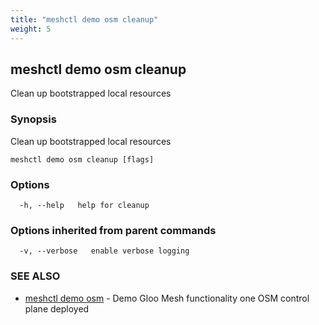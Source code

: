 ```yaml
---
title: "meshctl demo osm cleanup"
weight: 5
---
```

## meshctl demo osm cleanup

Clean up bootstrapped local resources

### Synopsis

Clean up bootstrapped local resources

```
meshctl demo osm cleanup [flags]
```

### Options

```
  -h, --help   help for cleanup
```

### Options inherited from parent commands

```
  -v, --verbose   enable verbose logging
```

### SEE ALSO

* [meshctl demo osm](../meshctl_demo_osm)	 - Demo Gloo Mesh functionality one OSM control plane deployed

